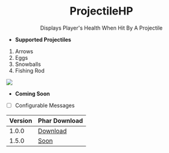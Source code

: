 
<h1 align="center">ProjectileHP</h1>
<p align="center">Displays Player's Health When Hit By A Projectile</p>

* **Supported Projectiles**
 1. Arrows
 2. Eggs
 3. Snowballs
 4. Fishing Rod
 
 ![](https://media.discordapp.net/attachments/592939802014384141/603582975736807457/image0.png?width=376&height=473)
 
 * **Coming Soon**
 - [ ] Configurable Messages
 
 Version | Phar Download
------------ | -------------
1.0.0 | [Download](https://poggit.pmmp.io/r/63133/ProjectileHP_dev-1.phar)
1.5.0 | [Soon](https://www.google.com/)
